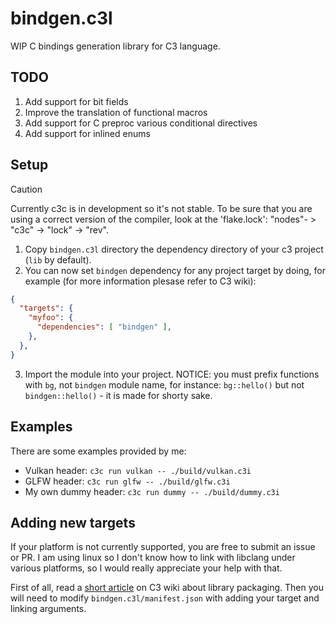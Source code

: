 
# bindgen.c3l

WIP C bindings generation library for C3 language. 


## TODO

1. Add support for bit fields
2. Improve the translation of functional macros
3. Add support for C preproc various conditional directives
4. Add support for inlined enums

## Setup

> [!CAUTION]
> Currently c3c is in development so it's not stable. To be sure that you are using a correct version of the compiler, look at the 'flake.lock': "nodes"- > "c3c" -> "lock" -> "rev". 

1. Copy `bindgen.c3l` directory the dependency directory of your c3 project (`lib` by default).
2. You can now set `bindgen` dependency for any project target by doing, for example (for more information plesase refer to C3 wiki):
```json
{
  "targets": {
    "myfoo": {
      "dependencies": [ "bindgen" ],
    },
  },
}
```
3. Import the module into your project. NOTICE: you must prefix functions with `bg`, not `bindgen` module name, for instance: `bg::hello()` but not `bindgen::hello()` - it is made for shorty sake.

## Examples

There are some examples provided by me:
- Vulkan header: `c3c run vulkan -- ./build/vulkan.c3i`
- GLFW header: `c3c run glfw -- ./build/glfw.c3i`
- My own dummy header: `c3c run dummy -- ./build/dummy.c3i`

## Adding new targets

If your platform is not currently supported, you are free to submit an issue or PR. I am using linux so I don't know how to link with libclang under various platforms, so I would really appreciate your help with that.

First of all, read a [short article](https://c3-lang.org/misc-advanced/library-packaging/) on C3 wiki about library packaging. Then you will need to modify `bindgen.c3l/manifest.json` with adding your target and linking arguments.


